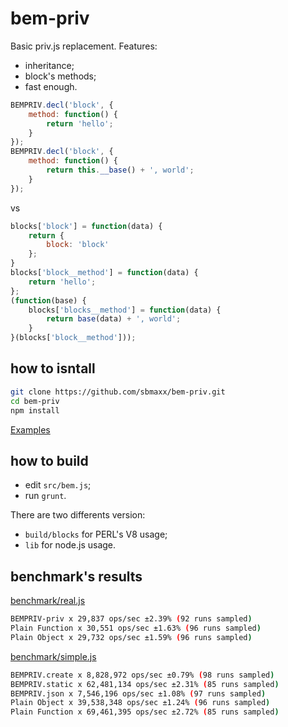 bem-priv
========
Basic priv.js replacement. Features:
* inheritance;
* block's methods;
* fast enough.

```js
BEMPRIV.decl('block', {
    method: function() {
        return 'hello';
    }
});
BEMPRIV.decl('block', {
    method: function() {
        return this.__base() + ', world';
    }
});
```

vs

```js
blocks['block'] = function(data) {
    return {
        block: 'block'
    };
}
blocks['block__method'] = function(data) {
    return 'hello';
};
(function(base) {
    blocks['blocks__method'] = function(data) {
        return base(data) + ', world';
    }
}(blocks['block__method']));
```

## how to isntall

```bash
git clone https://github.com/sbmaxx/bem-priv.git
cd bem-priv
npm install
```

[Examples](example.js)

## how to build
* edit `src/bem.js`;
* run `grunt`.

There are two differents version:
* `build/blocks` for PERL's V8 usage;
* `lib` for node.js usage.

## benchmark's results

[benchmark/real.js](benchmark/real.js)
```bash
BEMPRIV-priv x 29,837 ops/sec ±2.39% (92 runs sampled)
Plain Function x 30,551 ops/sec ±1.63% (96 runs sampled)
Plain Object x 29,732 ops/sec ±1.59% (96 runs sampled)
```
[benchmark/simple.js](benchmark/simple.js)
```bash
BEMPRIV.create x 8,828,972 ops/sec ±0.79% (98 runs sampled)
BEMPRIV.static x 62,481,134 ops/sec ±2.31% (85 runs sampled)
BEMPRIV.json x 7,546,196 ops/sec ±1.08% (97 runs sampled)
Plain Object x 39,538,348 ops/sec ±1.24% (96 runs sampled)
Plain Function x 69,461,395 ops/sec ±2.72% (85 runs sampled)
```
